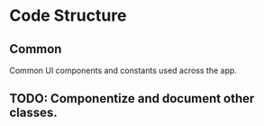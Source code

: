 # Code Structure

## Common

Common UI components and constants used across the app.

## TODO: Componentize and document other classes.